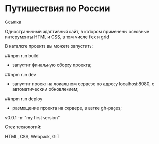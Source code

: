 # Путишествия по России


[Ссылка](https://kristina100070.github.io/travel-to-Russia/)

Одностраничный адаптивный сайт, в котором применены основные интсрументы HTML и CSS, в том числе flex и grid

В каталоге проекта вы можете запустить:

##npm run build

- запустит финальную сборку проекта;

##npm run dev

- запустит проект на локальном сервере по адресу localhost:8080, с автоматическим обновлением;

##npm run deploy

- размещение проекта на сервере, в ветке gh-pages;

v0.0.1 -m "my first version"

Стек технологий:

HTML, CSS, Webpack, GIT